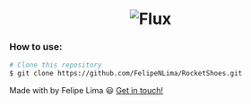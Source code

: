 <h1 align="center">
    <img alt="Flux" src="https://user-images.githubusercontent.com/26943148/80501681-19b17e00-8946-11ea-84df-73c0a05c39c2.png" />
    <br />
</h1>

### How to use:

```bash
# Clone this repository
$ git clone https://github.com/FelipeNLima/RocketShoes.git
```

Made with by Felipe Lima :smiley: [Get in touch!](https://www.linkedin.com/in/felipe-lima-00bb62171/)
